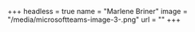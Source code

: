 +++
headless = true
name = "Marlene Briner"
image = "/media/microsoftteams-image-3-.png"
url = ""
+++
